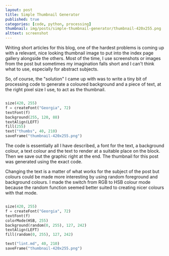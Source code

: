```yaml
---
layout: post
title: Simple Thumbnail Generator
published: true
categories: [code, python, processing]
thumbnail: img/posts/simple-thumbnail-generator/thumbnail-420x255.png
alttext: screenshot
---
```


Writing short articles for this blog, one of the hardest problems is coming up with a relevant, nice looking thumbnail image 
to put into the index page gallery alongside the others. Most of the time, I use screenshots or images from the post but sometimes 
my imagination falls short and I can't think what to use, especially for abstract subjects.

So, of course, the "solution" I came up with was to write a tiny bit of processing code to generate a coloured background 
and a piece of text, at the right pixel size I use, to act as the thumbnail.

```python

size(420, 255)
f = createFont("Georgia", 72)
textFont(f)
background(255, 120, 88)
textAlign(LEFT)
fill(255)
text("thumbs", 40, 210)    
saveFrame("thumbnail-420x255.png")

```

The code is essentially all I have described, a font for the text, a background colour, a text colour and the text 
to render at a suitable place on the block. Then we save out the graphic right at the end. The thumbnail for this 
post was generated using the exact code.

Changing the text is a matter of what works for the subject of the post but colours could be made more interesting 
by using random foreground and background colours. I made the switch from RGB to HSB colour mode because the random 
function seemed better suited to creating nicer colours with that mode.

```python

size(420, 255)
f = createFont("Georgia", 72)
textFont(f)
colorMode(HSB, 255)
background(random(0, 255), 127, 242)
textAlign(LEFT)
fill(random(0, 255), 127, 242)

text("lint.md", 40, 210)    
saveFrame("thumbnail-420x255.png")

```
